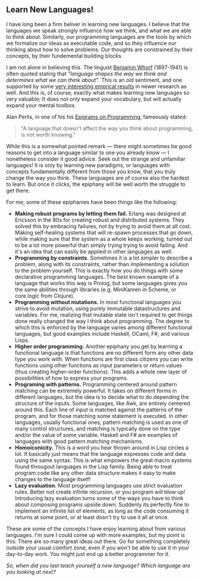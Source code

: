 ## Learn New Languages!

I have long been a firm beliver in learning new languages. I believe that the languages we speak strongly influence how we think, and what we are able to think about. Similarly, our programming languages are the tools by which we formalize our ideas as executable code, and so they influence our thinking about how to solve problems. Our thoughts are constrained by their concepts, by their fundemental building blocks.

I am not alone in believing this. The linguist [Benjamin Whorf](https://en.wikipedia.org/wiki/Benjamin_Lee_Whorf) (1897-1941) is often quoted stating that *"language shapes the way we think and determines what we can think about"*. This is an old sentiment, and one supported by some [very interesting emprical results](https://www.edge.org/conversation/lera_boroditsky-how-does-our-language-shape-the-way-we-think) in newer research as well. And this is, of course, exactly what makes learning new languages so very valuable; It does not only expand your vocabulary, but will actually expand your mental toolbox.

Alan Perlis, in one of his his [Epigrams on Programming](http://pu.inf.uni-tuebingen.de/users/klaeren/epigrams.html), fameously stated:

> "A language that doesn't affect the way you think about programming, is not worth knowing."

While this is a somewhat pointed remark — there might sometimes be good reasons to get into a language similar to one you already know — I nonetheless consider it good advice. Seek out the strange and unfamiliar languages! It is only by learning new paradigms, or languages with concepts fundamentally different from those you know, that you truly change the way you think. These languages are of course also the hardest to learn. But once it clicks, the epiphany will be well worth the struggle to get there. 

For me, some of these epiphanies have been things like the following:

- **Making robust programs by letting them fail.** Erlang was designed at Ericsson in the 80s for creating robust and distributed systems. They solved this by embracing failures, not by trying to avoid them at all cost. Making self-healing systems that will re-spawn processes that go down, while making sure that the system as a whole keeps working, turned out to be a lot more powerful than simply trying trying to avoid failing. And it's an idea that can easily be applied in other languages as well. 
- **Programming by constraints.** Sometimes it is a lot simpler to describe a problem, along with its constraints, rather than implementing a solution to the problem yourself. This is exactly how you do things with some declarative programming languages. The best known example of a language that works this way is Prolog, but some languages gives you the same abilities through libraries (e.g. MiniKanren in Scheme, or core.logic from Clojure).
- **Programming without mutations.** In most functional languages you strive to avoid mutation, using purely immutable datastructures and variables. For me, realizing that mutable state isn't required to get things done really changed the way I think about programming. The degree to which this is enforced by the language varies among different functional languages, but good examples include Haskell, OCaml, F#, and various Lisps.
- **Higher order programming.** Another epiphany you get by learning a functional language is that functions are no different form any other data type you work with. When functions are first class citizens you can write functions using other functions as input parameters or return values (thus creating higher-order functions). This adds a whole new layer of possibilities of how to express your programs.
- **Programing with patterns.** Programming centered around pattern matching can be extremely powerful. It takes on different forms in different languages, but the idea is to decide what to do depending the structure of the inputs. Some languages, like Awk, are entirely centered around this. Each line of input is matched against the patterns of the program, and for those matching some statement is executed. In other languages, usually functional ones, pattern matching is used as one of many control structures, and matching is typically done on the type and/or the value of some variable. Haskell and F# are examples of languages with good pattern matching mechanisms.
- **Homoiconicity.** This is a word you hear thrown around in Lisp circles a lot. It basically just means that the language expresses code and data using the same syntax. This is what empowers the great macro systems found througout languages in the Lisp family. Being able to treat program code like any other data structure makes it easy to make changes to the language itself!
- **Lazy evaluation.** Most programming languages use strict evaluation rules. Better not create infinte recursion, or you program will blow up! Introducing lazy evaluation turns some of the ways you have to think about composing programs upside down. Suddenly its perfectly fine to implement an infinite list of elements, as long as the code consuming it returns at some point, or at least dosn't try to use it all at once.

These are some of the concepts I have enjoy learning about from various languages. I'm sure I could come up with more examples, but my point is this: There are so many great ideas out there. Go for something completely outside your usual comfort zone, even if you won't be able to use it in your day-to-day work. You might just end up a better programmer for it.

<!--
But despite what Perlis says, I do think there are languages it's worth the energy to teach yourself, even if they do not particulary change the way you think. I think there are som groups of languages in which  it is important to be comfortable with at least one language each.

- **a systems progamming language**. I think every programmer with respect for themself needs to be fluent in a systems programming language. By this I mean some language they feel comfortable writing some robust software intended to serve a lot of users for an extended period of time, and with requirements to correctness, uptime and performance. I don't care if you perfer an object oriented langauge like C# or Java, something functional like Haskell or F#, or something completely different, but the language should probably have a static type system to help you, and a good community and good library support for doing various things.
- **a scripting language**. This should be your one-off language. Need to process some data quicly just now? Want to automate that deploy pipeline? Need to change a column in that CVS file? Script it! For me, my scripting language is what I reach for when I need something quick and easy. It might be something I use and throw away, or something the team will be using for a while. It is for making tools, not somthing I want to deliver to production. You probably want something interpreded, and with good support for text processing. Python, Ruby, Perl or maybe Awk might be good candidates. [TODO: see Kerighans video definition here.]
- **a frontend language** (and this would be JavaScript) If you already know Java, learning JavaScript won't change the way you think. It's still object oriented, after all, albeit prototype based rather than inheritance based. But still
- **a lower level language**. This could very well, and probably should, be C. The reason I think this is important is that I think (and I speak from experience here), that it is easy to get stuck in the higher level programming languages. _Sure I can make some new system, as long as I don't have to interact with hardware directly!_ Once you're comfortable with writing C, controlling a servo is not much different from, or at least no harder than, writing to a file from Java.
-->

_So, when did you last teach yourself a new language? Which language are you looking at next?_
